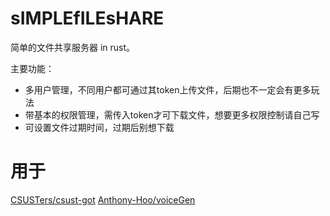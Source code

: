 # sIMPLEfILEsHARE
简单的文件共享服务器 in rust。

主要功能：
 - 多用户管理，不同用户都可通过其token上传文件，后期也不一定会有更多玩法
 - 带基本的权限管理，需传入token才可下载文件，想要更多权限控制请自己写
 - 可设置文件过期时间，过期后别想下载

# 用于

[CSUSTers/csust-got](https://github.com/CSUSTers/csust-got)
[Anthony-Hoo/voiceGen](https://github.com/Anthony-Hoo/voiceGen)